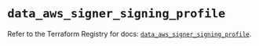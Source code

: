 # `data_aws_signer_signing_profile`

Refer to the Terraform Registry for docs: [`data_aws_signer_signing_profile`](https://registry.terraform.io/providers/hashicorp/aws/6.10.0/docs/data-sources/signer_signing_profile).
